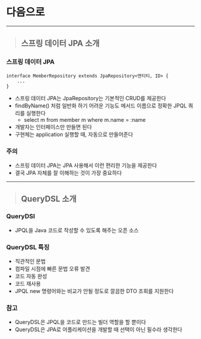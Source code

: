 
# 다음으로

----------------------------------------------------------------------------------------------------------------------------------

> ## 스프링 데이터 JPA 소개

### 스프링 데이터 JPA
    interface MemberRepository extends JpaRepository<엔티티, ID> {
        ...
    }
- 스프링 데이터 JPA는 JpaRepository는 기본적인 CRUD를 제공한다
- findByName() 처럼 일반화 하기 어려운 기능도 메서드 이름으로 정확한 JPQL 쿼리를 실행한다
    - select m from member m where m.name = :name
- 개발자는 인터페이스만 만들면 된다
- 구현체는 application 실행할 때, 자동으로 만들어준다


### 주의
- 스프링 데이터 JPA는 JPA 사용해서 이런 편리한 기능을 제공한다
- 결국 JPA 자체를 잘 이해하는 것이 가장 중요하다

----------------------------------------------------------------------------------------------------------------------------------

> ## QueryDSL 소개

### QueryDSl 
- JPQL을 Java 코드로 작성할 수 있도록 해주는 오픈 소스


### QueryDSL 특징
- 직관적인 문법
- 컴파일 시점에 빠른 문법 오류 발견
- 코드 자동 완성
- 코드 재사용
- JPQL new 명령어와는 비교가 안될 정도로 깔끔한 DTO 조회를 지원한다


### 참고
- QueryDSL은 JPQL을 코드로 만드는 빌더 역할을 할 뿐이다
- QueryDSL은 JPA로 어플리케이션을 개발할 때 선택이 아닌 필수라 생각한다

































